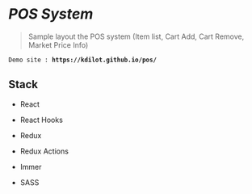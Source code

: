 
# *POS System*



> Sample layout the POS system (Item list, Cart Add, Cart Remove, Market Price Info)

`Demo site : `**`https://kdilot.github.io/pos/`**

  
  

## Stack

  

- React

- React Hooks

- Redux

- Redux Actions

- Immer

- SASS

